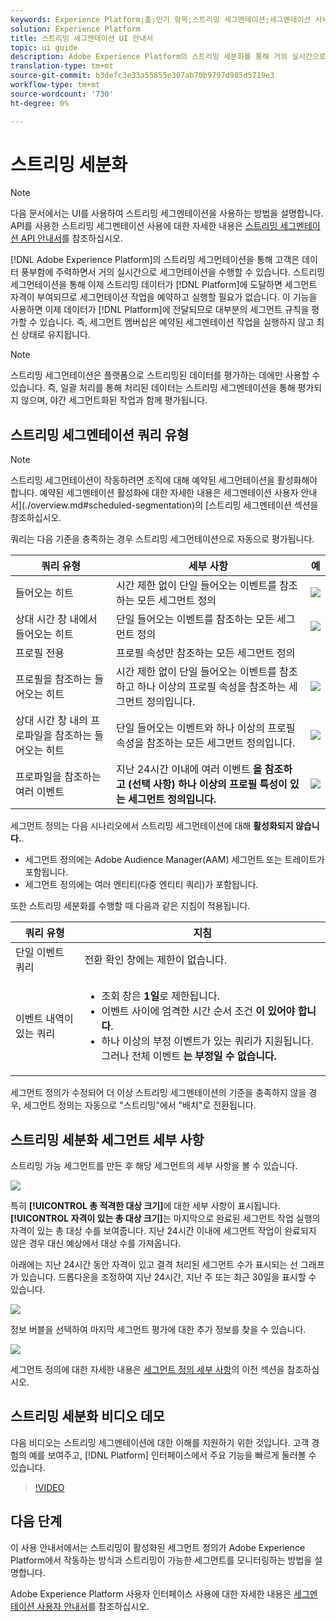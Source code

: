 ```yaml
---
keywords: Experience Platform;홈;인기 항목;스트리밍 세그멘테이션;세그멘테이션 서비스;세그멘테이션 서비스;ui guide;
solution: Experience Platform
title: 스트리밍 세그멘테이션 UI 안내서
topic: ui guide
description: Adobe Experience Platform의 스트리밍 세분화를 통해 거의 실시간으로 세분화를 수행하고 데이터 풍부함에 초점을 맞출 수 있습니다. 스트리밍 세분화를 통해 데이터가 Platform(플랫폼)으로 유입되므로 세분화 작업을 예약하고 실행할 필요가 없습니다. 이 기능을 사용하면 이제 데이터가 플랫폼에 전달되면 대부분의 세그먼트 규칙을 평가할 수 있으므로 세그먼트 멤버십은 예약된 세그멘테이션 작업을 실행하지 않고 최신 상태로 유지됩니다.
translation-type: tm+mt
source-git-commit: b3defc3e33a55855e307ab70b9797d985d5719e3
workflow-type: tm+mt
source-wordcount: '730'
ht-degree: 0%

---
```



# 스트리밍 세분화

>[!NOTE]
>
>다음 문서에서는 UI를 사용하여 스트리밍 세그멘테이션을 사용하는 방법을 설명합니다. API를 사용한 스트리밍 세그멘테이션 사용에 대한 자세한 내용은 [스트리밍 세그멘테이션 API 안내서](../api/streaming-segmentation.md)를 참조하십시오.

[!DNL Adobe Experience Platform]의 스트리밍 세그먼테이션을 통해 고객은 데이터 풍부함에 주력하면서 거의 실시간으로 세그먼테이션을 수행할 수 있습니다. 스트리밍 세그먼테이션을 통해 이제 스트리밍 데이터가 [!DNL Platform]에 도달하면 세그먼트 자격이 부여되므로 세그먼테이션 작업을 예약하고 실행할 필요가 없습니다. 이 기능을 사용하면 이제 데이터가 [!DNL Platform]에 전달되므로 대부분의 세그먼트 규칙을 평가할 수 있습니다. 즉, 세그먼트 멤버십은 예약된 세그멘테이션 작업을 실행하지 않고 최신 상태로 유지됩니다.

>[!NOTE]
>
>스트리밍 세그먼테이션은 플랫폼으로 스트리밍된 데이터를 평가하는 데에만 사용할 수 있습니다. 즉, 일괄 처리를 통해 처리된 데이터는 스트리밍 세그멘테이션을 통해 평가되지 않으며, 야간 세그먼트화된 작업과 함께 평가됩니다.

## 스트리밍 세그멘테이션 쿼리 유형

>[!NOTE]
>
>스트리밍 세그먼테이션이 작동하려면 조직에 대해 예약된 세그먼테이션을 활성화해야 합니다. 예약된 세그멘테이션 활성화에 대한 자세한 내용은 세그멘테이션 사용자 안내서](./overview.md#scheduled-segmentation)의 [스트리밍 세그멘테이션 섹션을 참조하십시오.

쿼리는 다음 기준을 충족하는 경우 스트리밍 세그먼테이션으로 자동으로 평가됩니다.

| 쿼리 유형 | 세부 사항 | 예 |
| ---------- | ------- | ------- |
| 들어오는 히트 | 시간 제한 없이 단일 들어오는 이벤트를 참조하는 모든 세그먼트 정의 | ![](../images/ui/streaming-segmentation/incoming-hit.png) |
| 상대 시간 창 내에서 들어오는 히트 | 단일 들어오는 이벤트를 참조하는 모든 세그먼트 정의 | ![](../images/ui/streaming-segmentation/relative-hit-success.png) |
| 프로필 전용 | 프로필 속성만 참조하는 모든 세그먼트 정의 |  |
| 프로필을 참조하는 들어오는 히트 | 시간 제한 없이 단일 들어오는 이벤트를 참조하고 하나 이상의 프로필 속성을 참조하는 세그먼트 정의입니다. | ![](../images/ui/streaming-segmentation/profile-hit.png) |
| 상대 시간 창 내의 프로파일을 참조하는 들어오는 히트 | 단일 들어오는 이벤트와 하나 이상의 프로필 속성을 참조하는 모든 세그먼트 정의입니다. | ![](../images/ui/streaming-segmentation/profile-relative-success.png) |
| 프로파일을 참조하는 여러 이벤트 | 지난 24시간 이내에 여러 이벤트 **을 참조하고 (선택 사항) 하나 이상의 프로필 특성이 있는 세그먼트 정의입니다.** | ![](../images/ui/streaming-segmentation/event-history-success.png) |

세그먼트 정의는 다음 시나리오에서 스트리밍 세그먼테이션에 대해 **활성화되지 않습니다.**.

- 세그먼트 정의에는 Adobe Audience Manager(AAM) 세그먼트 또는 트레이트가 포함됩니다.
- 세그먼트 정의에는 여러 엔티티(다중 엔티티 쿼리)가 포함됩니다.

또한 스트리밍 세분화를 수행할 때 다음과 같은 지침이 적용됩니다.

| 쿼리 유형 | 지침 |
| ---------- | -------- |
| 단일 이벤트 쿼리 | 전환 확인 창에는 제한이 없습니다. |
| 이벤트 내역이 있는 쿼리 | <ul><li>조회 창은 **1일**&#x200B;로 제한됩니다.</li><li>이벤트 사이에 엄격한 시간 순서 조건 **이 있어야 합니다**.</li><li>하나 이상의 부정 이벤트가 있는 쿼리가 지원됩니다. 그러나 전체 이벤트 **는 부정일 수 없습니다.**</li></ul> |

세그먼트 정의가 수정되어 더 이상 스트리밍 세그멘테이션의 기준을 충족하지 않을 경우, 세그먼트 정의는 자동으로 &quot;스트리밍&quot;에서 &quot;배치&quot;로 전환됩니다.

## 스트리밍 세분화 세그먼트 세부 사항

스트리밍 가능 세그먼트를 만든 후 해당 세그먼트의 세부 사항을 볼 수 있습니다.

![](../images/ui/streaming-segmentation/monitoring-streaming-segment.png)

특히 **[!UICONTROL 총 적격한 대상 크기]**&#x200B;에 대한 세부 사항이 표시됩니다. **[!UICONTROL 자격이 있는 총 대상 크기]**&#x200B;는 마지막으로 완료된 세그먼트 작업 실행의 자격이 있는 총 대상 수를 보여줍니다. 지난 24시간 이내에 세그먼트 작업이 완료되지 않은 경우 대신 예상에서 대상 수를 가져옵니다.

아래에는 지난 24시간 동안 자격이 있고 결격 처리된 세그먼트 수가 표시되는 선 그래프가 있습니다. 드롭다운을 조정하여 지난 24시간, 지난 주 또는 최근 30일을 표시할 수 있습니다.

![](../images/ui/streaming-segmentation/monitoring-streaming-segment-graph.png)

정보 버블을 선택하여 마지막 세그먼트 평가에 대한 추가 정보를 찾을 수 있습니다.

![](../images/ui/streaming-segmentation/info-bubble.png)

세그먼트 정의에 대한 자세한 내용은 [세그먼트 정의 세부 사항](#segment-details)의 이전 섹션을 참조하십시오.

## 스트리밍 세분화 비디오 데모

다음 비디오는 스트리밍 세그멘테이션에 대한 이해를 지원하기 위한 것입니다. 고객 경험의 예를 보여주고, [!DNL Platform] 인터페이스에서 주요 기능을 빠르게 둘러볼 수 있습니다.

>[!VIDEO](https://video.tv.adobe.com/v/36184?quality=12&learn=on)

## 다음 단계

이 사용 안내서에서는 스트리밍이 활성화된 세그먼트 정의가 Adobe Experience Platform에서 작동하는 방식과 스트리밍이 가능한 세그먼트를 모니터링하는 방법을 설명합니다.

Adobe Experience Platform 사용자 인터페이스 사용에 대한 자세한 내용은 [세그멘테이션 사용자 안내서](./overview.md)를 참조하십시오.